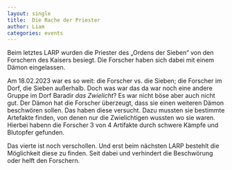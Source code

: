 ```yaml
---
layout: single
title:  Die Rache der Priester
author: Liam
categories: events
---
```


Beim letztes LARP wurden die Priester des „Ordens der Sieben“ von den Forschern des Kaisers besiegt. Die Forscher haben sich dabei mit einem Dämon eingelassen.

Am 18.02.2023 war es so weit: die Forscher vs. die Sieben; die Forscher im Dorf, die Sieben außerhalb. 
Doch was war das da war noch eine andere Gruppe im Dorf Baradir _das Zwielicht_? Es war nicht böse aber auch nicht gut. 
Der Dämon hat die Forscher überzeugt, dass sie einen weiteren Dämon beschwören sollen. Das haben diese versucht.  Dazu  mussten  sie bestimmte Artefakte finden,  von denen  nur die Zwielichtigen wussten wo sie waren. 
Hierbei habenn die Forscher  3 von 4 Artifakte durch schwere Kämpfe und Blutopfer gefunden.

Das vierte ist noch verschollen. Und erst beim nächsten LARP bestehlt die Möglichkeit diese zu finden. 
Seit dabei und verhindert die Beschwörung oder helft den Forschern.


 

